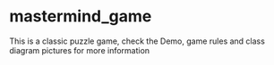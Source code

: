 # mastermind_game

This is a classic puzzle game, check the Demo, game rules and class diagram pictures for more information

